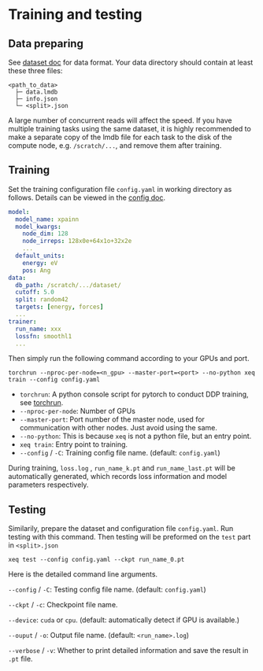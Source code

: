 # Training and testing

## Data preparing
See [dataset doc](./dataset.md) for data format. Your data directory should contain at least these three files:
```
<path_to_data>
  ├─ data.lmdb
  ├─ info.json
  └─ <split>.json
```
A large number of concurrent reads will affect the speed. If you have multiple training tasks using the same dataset, it is highly recommended to make a separate copy of the lmdb file for each task to the disk of the compute node, e.g. `/scratch/...`, and remove them after training.

## Training
Set the training configuration file `config.yaml` in working directory as follows. Details can be viewed in the [config doc](./config.md).
```yaml
model:
  model_name: xpainn
  model_kwargs:
    node_dim: 128
    node_irreps: 128x0e+64x1o+32x2e
    ...
  default_units:
    energy: eV
    pos: Ang
data:
  db_path: /scratch/.../dataset/
  cutoff: 5.0
  split: random42
  targets: [energy, forces]
  ...
trainer:
  run_name: xxx
  lossfn: smoothl1
  ...
```
Then simply run the following command according to your GPUs and port.
```
torchrun --nproc-per-node=<n_gpu> --master-port=<port> --no-python xeq train --config config.yaml
```
- `torchrun`: A python console script for pytorch to conduct DDP training, see [torchrun](https://pytorch.org/docs/stable/elastic/run.html).
- `--nproc-per-node`: Number of GPUs
- `--master-port`: Port number of the master node, used for communication with other nodes. Just avoid using the same.
- `--no-python`: This is because `xeq` is not a python file, but an entry point.
- `xeq train`: Entry point to training.
- `--config` / `-C`: Training config file name. (default: `config.yaml`)

During training, `loss.log` , `run_name_k.pt` and `run_name_last.pt` will be automatically generated, which records loss information and model parameters respectively.

## Testing
Similarily, prepare the dataset and configuration file `config.yaml`. Run testing with this command. Then testing will be preformed on the `test` part in `<split>.json`
```
xeq test --config config.yaml --ckpt run_name_0.pt
```
Here is the detailed command line arguments.

`--config` / `-C`: Testing config file name. (default: `config.yaml`)

`--ckpt` / `-c`: Checkpoint file name.

`--device`: `cuda` or `cpu`. (default: automatically detect if GPU is available.)

`--ouput` / `-o`: Output file name. (default: `<run_name>.log`)

`--verbose` / `-v`: Whether to print detailed information and save the result in `.pt` file.

